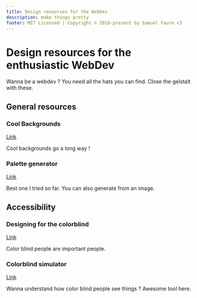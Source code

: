 ```yaml
---
title: Design resources for the WebDev
description: make things pretty
footer: MIT Licensed | Copyright © 2018-present by Samuel Faure <3
---
```

# Design resources for the enthusiastic WebDev

Wanna be a webdev ? You need all the hats you can find. Close the gelstalt with these.

## General resources

### Cool Backgrounds

[Link](https://coolbackgrounds.io/)

Cool backgrounds go a long way !

### Palette generator

[Link](https://colormind.io/)

Best one I tried so far. You can also generate from an image.

## Accessibility

### Designing for the colorblind

[Link](https://www.templatemonster.com/blog/designing-colorblind-friendly-website/)

Color blind people are important people.

### Colorblind simulator

[Link](http://www.color-blindness.com/coblis-color-blindness-simulator/)

Wanna understand how color blind people see things ? Awesome tool here.